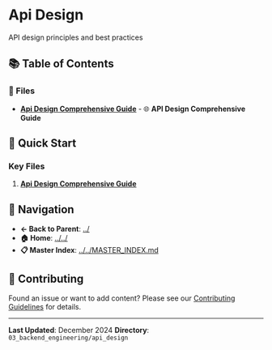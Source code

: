 # Api Design

API design principles and best practices

## 📚 Table of Contents

### 📄 Files

- **[Api Design Comprehensive Guide](api_design_comprehensive_guide.md)** - 🌐 **API Design Comprehensive Guide**

## 🚀 Quick Start

### Key Files
1. **[Api Design Comprehensive Guide](api_design_comprehensive_guide.md)**

## 🔗 Navigation

- **← Back to Parent**: [../](../)
- **🏠 Home**: [../../](../..)
- **📋 Master Index**: [../../MASTER_INDEX.md](../..MASTER_INDEX.md)

## 🤝 Contributing

Found an issue or want to add content? Please see our [Contributing Guidelines](../../CONTRIBUTING.md) for details.

---

**Last Updated**: December 2024
**Directory**: `03_backend_engineering/api_design`

